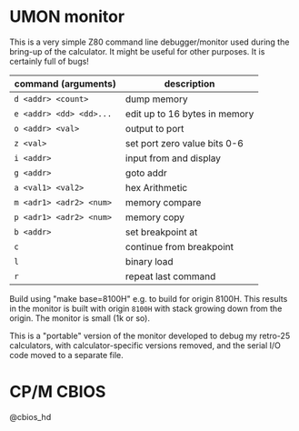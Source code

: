 # UMON monitor

This is a very simple Z80 command line debugger/monitor used during
the bring-up of the calculator.  It might be useful for other purposes.
It is certainly full of bugs!

command (arguments)  |   description
-------------------  |   -----------
`d <addr> <count>      ` |   dump memory
`e <addr> <dd> <dd>... ` |   edit up to 16 bytes in memory
`o <addr> <val>        ` |   output <val> to port <addr>
`z <val>               ` |   set port zero value bits 0-6
`i <addr>              ` |   input from <addr> and display
`g <addr>              ` |   goto addr
`a <val1> <val2>       ` |   hex Arithmetic
`m <adr1> <adr2> <num> ` |   memory compare
`p <adr1> <adr2> <num> ` |   memory copy
`b <addr>              ` |   set breakpoint at <addr>
`c                     ` |   continue from breakpoint
`l                     ` |   binary load
`r                     ` |   repeat last command

Build using "make base=8100H" e.g. to build for origin 8100H.  This
results in the monitor is built with origin `8100H` with stack growing
down from the origin.  The monitor is small (1k or so).

This is a "portable" version of the monitor developed to debug my
retro-25 calculators, with calculator-specific versions removed, and
the serial I/O code moved to a separate file.

# CP/M CBIOS

@cbios_hd